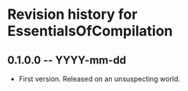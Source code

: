# Revision history for EssentialsOfCompilation

## 0.1.0.0 -- YYYY-mm-dd

* First version. Released on an unsuspecting world.
